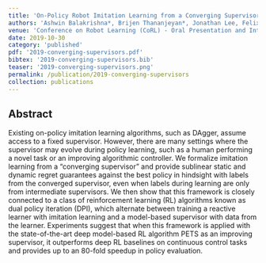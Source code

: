 ```yaml
---
title: 'On-Policy Robot Imitation Learning from a Converging Supervisor'
authors: 'Ashwin Balakrishna*, Brijen Thananjeyan*, Jonathan Lee, Felix Li, Arsh Zahed, Joseph E. Gonzalez, Ken Goldberg'
venue: 'Conference on Robot Learning (CoRL) - Oral Presentation and International Conference on Machine Learning (ICML) Real World Sequential Decision Making Workshop'
date: 2019-10-30
category: 'published'
pdf: '2019-converging-supervisors.pdf'
bibtex: '2019-converging-supervisors.bib'
teaser: '2019-converging-supervisors.png'
permalink: /publication/2019-converging-supervisors
collection: publications
---
```


Abstract
-------
Existing on-policy imitation learning algorithms, such as DAgger, assume access to a fixed supervisor. However, there are many settings where the supervisor may evolve during policy learning, such as a human performing a novel task or an improving algorithmic controller. We formalize imitation learning from a “converging supervisor” and provide sublinear static and dynamic regret guarantees against the best policy in hindsight with labels from the converged supervisor, even when labels during learning are only from intermediate supervisors. We then show that this framework is closely connected to a class of reinforcement learning (RL) algorithms known as dual policy iteration (DPI), which alternate between training a reactive learner with imitation learning and a model-based supervisor with data from the learner. Experiments suggest that when this framework is applied with the state-of-the-art deep model-based RL algorithm PETS as an improving supervisor, it outperforms deep RL baselines on continuous control tasks and provides up to an 80-fold speedup in policy evaluation.
